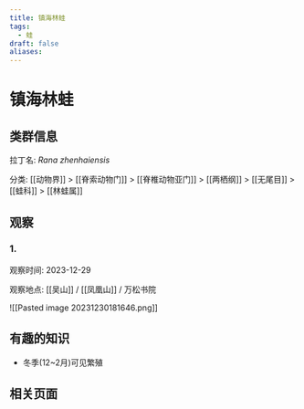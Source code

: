 ```yaml
---
title: 镇海林蛙
tags:
  - 蛙
draft: false
aliases:
---
```

# 镇海林蛙

## 类群信息

拉丁名: *Rana zhenhaiensis*

分类: [[动物界]] > [[脊索动物门]] > [[脊椎动物亚门]] > [[两栖纲]] > [[无尾目]] > [[蛙科]] > [[林蛙属]]
 
## 观察

### 1. 

观察时间: 2023-12-29

观察地点: [[吴山]] / [[凤凰山]] / 万松书院

![[Pasted image 20231230181646.png]]
## 有趣的知识

* 冬季(12~2月)可见繁殖
## 相关页面

